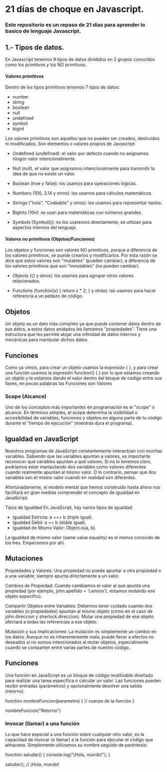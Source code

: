 # 21 días de choque en Javascript.
### Este repositorio es un repaso de 21 días para aprender lo basico de lenguaje Javascript.

## 1.- Tipos de datos.

En Javascript tenemos 9 tipos de datos divididos en 2 grupos conocidos como los primitivos y los NO primitivos.

#### Valores primitivos
Dentro de los tipos primitivos tenemos 7 tipos de datos:

- number 
- string
- boolean
- null
- undefined
- symbol
- bigint

Los valores primitivos son aquellos que no pueden ser creados, destruidos ni modificados. Son elementos o valores propios de Javascript:

* Undefined (undefined): el valor por defecto cuando no asignamos ningún valor intencionalmente.

* Null (null), el valor que asignamos intencionalmente para transmitir la idea de que no existe un valor.

* Boolean (true y false): los usamos para operaciones lógicas.

* Numbers (100, 3.14 y otros): los usamos para cálculos matemáticos.

* Strings ("hola", "Codeable" y otros): los usamos para representar textos.

* BigInts (10n): se usan para matemáticas con números grandes.

* Symbols (Symbol()): no los usaremos directamente, se utilizan para aspectos internos del lenguaje.

#### Valores no primitivos (Objetos/Funciones)

Los objetos y funciones son valores NO primitivos, porque a diferencia de los valores primitivos, se puede crearlos y modificarlos. Por esta razón se dice que estos valores son "mutables" (pueden cambiar), a diferencia de los valores primitivos que son "inmutables" (no pueden cambiar).

* Objects ({} y otros): los usamos para agrupar otros valores relacionados.

* Functions (function(x) { return x * 2; } y otras): las usamos para hacer referencia a un pedazo de código.

## Objetos

Un objeto es un dato más completo ya que puede contener datos dentro de sus datos, a estos datos anidados les llamamos "propiedades". Tiene una estructura que les permite alojar una infinidad de datos internos y mecánicas para manipular dichos datos.

## Funciones

Como ya vimos, para crear un objeto usamos la expresión { }, y para crear una función usamos la expresión function() { } por lo que estamos creando un objeto y le estamos dando el valor dentro del bloque de código entre sus llaves, en pocas palabras las Funciones son Valores

### Scope (Alcance)
Uno de los conceptos más importantes en programación es el "scope" o alcance. En términos simples, el scope determina la visibilidad o accesibilidad de variables, funciones y objetos en alguna parte de tu código durante el "tiempo de ejecución" (mientras dura el programa).

## Igualdad en JavaScript

Nuestros programas de JavaScript constantemente interactúan con muchas variables. Sabiendo que las variables apuntan a valores, es importante reconocer qué variables apuntan a qué valores. Si no lo tenemos claro, podríamos estar manipulando dos variables como valores diferentes cuando realmente apuntan al mismo valor. O lo contrario, pensar que dos variables son el mismo valor cuando en realidad son diferentes.

Afortunadamente, el modelo mental que hemos construido hasta ahora nos facilitará en gran medida comprender el concepto de igualdad en JavaScript.

Tipos de Igualdad
En JavaScript, hay varios tipos de igualdad:

- Igualdad Estricta: a === b (triple igual).
- Igualdad Débil: a == b (doble igual).
- Igualdad de Mismo Valor: Object.is(a, b).

La igualdad de mismo valor (same value equality) es el menos conocido de los tres. Empecemos por ahí.

## Mutaciones

Propiedades y Valores: Una propiedad no puede apuntar a otra propiedad o a una variable; siempre apunta directamente a un valor.

Cambios de Propiedad: Cuando cambiamos el valor al que apunta una propiedad (por ejemplo, john.apellido = 'Lennon'), estamos mutando ese objeto específico.

Compartir Objetos entre Variables: Debemos tener cuidado cuando dos variables (o propiedades) apuntan al mismo objeto (como en el caso de john.direccion y sherlock.direccion). Mutar una propiedad de ese objeto afectará a todas las referencias a ese objeto.

Mutación y sus Implicaciones: La mutación es simplemente un cambio en los datos. Aunque no es inherentemente mala, puede llevar a efectos no deseados si no somos intencionados al mutar objetos, especialmente cuando se comparten entre varias partes de nuestro código.

## Funciones
Una función en JavaScript es un bloque de código reutilizable diseñado para realizar una tarea específica o calcular un valor. Las funciones pueden recibir entradas (parámetros) y opcionalmente devolver una salida (retorno).

function nombreFuncion(parametro) {
  // cuerpo de la función
}

nombreFuncion("Retorno")

### Invocar (llamar) a una función
Lo que hace especial a una función sobre cualquier otro valor, es la capacidad de invocar (o llamar) a la función para ejecutar el código que almacena. Simplemente utilizamos su nombre seguido de paréntesis:

function saludar() {
  console.log("¡Hola, mundo!");
}
 
saludar(); // ¡Hola, mundo!
